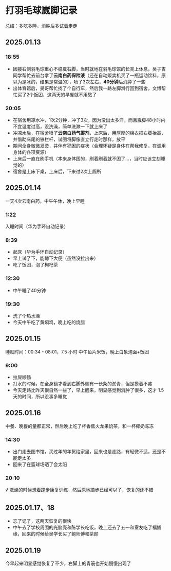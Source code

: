 # 打羽毛球崴脚记录
总结：多吃多睡，消肿后多试着走走


## 2025.01.13
### 18:55
- 因接右侧羽毛球重心不稳崴右脚，当时就地在羽毛球馆的长凳上休息，吴子吉同学帮忙去前台拿了**云南白药保险液**（还在自动贩卖机买了一瓶运动饮料，原以为是冰的，结果是常温的），喷了3次左右，**40分钟**后消肿了一些
- 出体育馆后，昊哥帮忙找了个自行车，然后我一路左脚滑行回到宿舍，文博帮忙买了2个饭团，这两天的早餐就不用愁了
### 20:05
- 在宿舍用凉水冲，1次2分钟，冲了3次，因为没出太多汗，而且崴脚48小时内不宜温度过高，没洗澡，简单洗漱一下就上床了
- 冲凉水后，在宿舍喷了**云南白药气雾剂**，上床后，用厚厚的棉衣把右脚抬高，并借助床尾的铁栏杆，试图将脚像直立行走时那样，放平
- 期间全身微微发烫，并伴有犯困的症状（合理怀疑是身体在帮我修复，在调用身体的各项资源）
- 上床后一直在刷手机（本来身体困的，刷着刷着就不困了...，当时应该立刻睡觉的）
- 宿舍是上床下桌，上床后，下来过2次上厕所


## 2025.01.14
一天4次云南白药，中午午休，晚上早睡
### 1:22
入睡时间（华为手环自动记录）
### 8:39
- 起床（华为手环自动记录）
- 早上试了下，能蹲下大便（虽然没拉出来）
- 吃了饭团，泡了枸杞茶
### 12:30
- 中午睡了40分钟
### 19:30
- 洗了个热水澡
- 今天中午吃了黄焖鸡，晚上吃的烧腊


## 2025.01.15
睡眠时间：00:34 - 08:01，7.5 小时
中午鱼片米饭，晚上白象泡面+饭团
### 9:00
- 拉屎顺畅
- 打水的时候，在全身镜才看到右脚外侧有一长条的淤青，但是摸着不疼
- 今天走路比昨天很自然一些了，早上醒来，明显感觉到消肿了很多，这才 1.5 天的时间，所以没事多睡觉


## 2025.01.16
中餐、晚餐的量都正常，然后晚上吃了杯香蕉火龙果奶茶，和一杯椰奶冻冻
### 14:30
- 出门走去图书馆，买过年的年货给家里，回来也是走路，有轻微不适，还是不能走太多
- 回来了在篮球场晒了会太阳
### 20:10
√ 洗澡的时候想着跑步康复训练，然后原地踏步已经可以了，恢复的还不错

## 2025.01.17、18
- 忘了记了，这两天恢复的很快
- 中午去了学校周围的光脑壳和陈学长吃饭，晚上还去了五一和室友吃了福膳缘，回来的时候给吴学长买了鲍师傅和茶颜

## 2025.01.19
今早起来明显感觉恢复了不少，右脚上的青筋也开始慢慢出现了






































